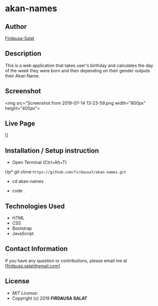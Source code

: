 # akan-names
## Author

[Firdausa-Salat](https://github.com/firdausa7)

## Description
This is a web application that takes user's birthday and calculates the day of the week they were born and then depending on their gender outputs their Akan Name. 
## Screenshot
<img src="Screenshot from 2019-07-14 13-23-59.png width="800px" height="400px">

## Live Page 
[]
## Installation / Setup instruction
* Open Terminal {Ctrl+Alt+T}

Up* git clone ```https://github.com/firdausa7/akan-names.git```

* cd akan-names

* code . 

## Technologies Used

* HTML 
* CSS
* Bootstrap
* JavaScript

## Contact Information 

If you have any question or contributions, please email me at [firdausa.salat@gmail.com]

## License
* *MIT License:*
* Copyright (c) 2019 **FIRDAUSA SALAT**


